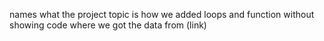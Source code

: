 names 
what the project topic is 
how we added loops and function without showing code
where we got the data from (link)
